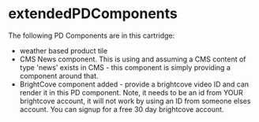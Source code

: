 # extendedPDComponents
The following PD Components are in this cartridge:
 - weather based product tile
 - CMS News component.  This is using and assuming a CMS content of type 'news' exists in CMS - this component is simply providing a component around that. 
 - BrightCove component added - provide a brightcove video ID and can render it in this PD component.  Note, it needs to be an id from YOUR brightcove account, it will not work by using an ID from someone elses account.  You can signup for a free 30 day brightcove account.

